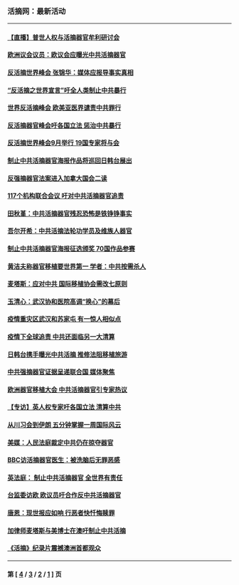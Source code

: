 ### 活摘网：最新活动
---
#### [【直播】普世人权与活摘器官牟利研讨会](../../pages/nf5883/n13425146.md?12170430) 
#### [欧洲议会议员：欧议会应曝光中共活摘器官](../../pages/nf5883/n13336571.md?12170430) 
#### [反活摘世界峰会 张锦华：媒体应报导事实真相](../../pages/nf5883/n13278502.md?12170430) 
#### [“反活摘之世界宣言”吁全人类制止中共暴行](../../pages/nf5883/n13259730.md?12170430) 
#### [世界反活摘峰会 欧美亚医界谴责中共罪行](../../pages/nf5883/n13253550.md?12170430) 
#### [反活摘器官峰会吁各国立法 惩治中共暴行](../../pages/nf5883/n13245052.md?12170430) 
#### [反活摘世界峰会9月举行 19国专家将与会](../../pages/nf5883/n13201492.md?12170430) 
#### [制止中共活摘器官海报作品将巡回日韩台展出](../../pages/nf5883/n13177791.md?12170430) 
#### [反强摘器官法案进入加拿大国会二读](../../pages/nf5883/n13033450.md?12170430) 
#### [117个机构联合会议 吁对中共活摘器官追责](../../pages/nf5883/n12775087.md?12170430) 
#### [田秋堇：中共活摘器官残忍恐怖是铁铮铮事实](../../pages/nf5883/n12702148.md?12170430) 
#### [吾尔开希：中共活摘法轮功学员及维族人器官](../../pages/nf5883/n12693197.md?12170430) 
#### [制止中共活摘器官海报征选颁奖 70国作品参赛](../../pages/nf5883/n12692050.md?12170430) 
#### [黄洁夫称器官移植要世界第一 学者：中共按需杀人](../../pages/nf5883/n12572329.md?12170430) 
#### [麦塔斯：应对中共 国际移植协会需改七原则](../../pages/nf5883/n12514711.md?12170430) 
#### [玉清心：武汉协和医院高调“换心”的幕后](../../pages/nf5883/n12298730.md?12170430) 
#### [疫情重灾区武汉和苏家屯 有一惊人相似点](../../pages/nf5883/n12150824.md?12170430) 
#### [疫情下全球追责 中共还面临另一大清算](../../pages/nf5883/n12070397.md?12170430) 
#### [日韩台携手曝光中共活摘 推修法阻移植旅游](../../pages/nf5883/n11712046.md?12170430) 
#### [中共强摘器官证据呈递联合国 媒体聚焦](../../pages/nf5883/n11546426.md?12170430) 
#### [欧洲器官移植大会 中共活摘器官引专家热议](../../pages/nf5883/n11539095.md?12170430) 
#### [【专访】英人权专家吁各国立法 清算中共](../../pages/nf5883/n11367315.md?12170430) 
#### [从川习会到伊朗 五分钟掌握一周国际风云](../../pages/nf5883/n11338520.md?12170430) 
#### [美媒：人民法庭裁定中共仍在掠夺器官](../../pages/nf5883/n11334897.md?12170430) 
#### [BBC访活摘器官医生：被洗脑后无罪恶感](../../pages/nf5883/n11335935.md?12170430) 
#### [英法庭： 制止中共活摘器官 全世界有责任](../../pages/nf5883/n11330691.md?12170430) 
#### [台监委访欧 欧议员吁合作反中共活摘器官](../../pages/nf5883/n11109190.md?12170430) 
#### [唐恩：现世报应如响 行恶者快忏悔赎罪](../../pages/nf5883/n11104016.md?12170430) 
#### [加律师麦塔斯与美博士在澳吁制止中共活摘](../../pages/nf5883/n10724764.md?12170430) 
#### [《活摘》纪录片震撼澳洲首都观众](../../pages/nf5883/n10722747.md?12170430) 

---
#### 第 [ [4](./4.md?12170430) / [3](./3.md?12170430) / [2](./2.md?12170430) / [1](./1.md?12170430) ] 页
